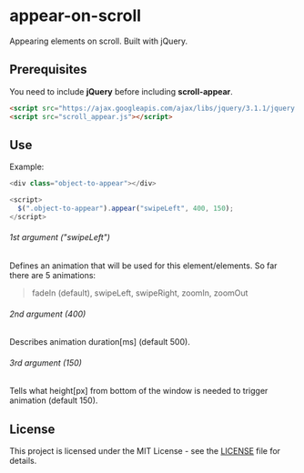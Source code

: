 # appear-on-scroll
Appearing elements on scroll. Built with jQuery.
## Prerequisites
You need to include **jQuery** before including **scroll-appear**.
```html
<script src="https://ajax.googleapis.com/ajax/libs/jquery/3.1.1/jquery.min.js"></script>
<script src="scroll_appear.js"></script>
```
## Use
Example:
```javascript
<div class="object-to-appear"></div>

<script>
  $(".object-to-appear").appear("swipeLeft", 400, 150);
</script>
```
###### 1st argument ("swipeLeft")
Defines an animation that will be used for this element/elements. So far there are 5 animations:
> fadeIn (default), swipeLeft, swipeRight, zoomIn, zoomOut

###### 2nd argument (400)
Describes animation duration[ms] (default 500).

###### 3rd argument (150)
Tells what height[px] from bottom of the window is needed to trigger animation (default 150).

## License
This project is licensed under the MIT License - see the [LICENSE](LICENSE) file for details.

